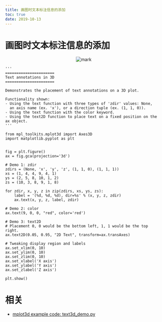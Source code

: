 ```yaml
---
title: 画图时文本标注信息的添加
toc: true
date: 2019-10-13
---
```


# 画图时文本标注信息的添加



<center>

![mark](http://images.iterate.site/blog/image/20191011/4z8uR34OIQn4.png?imageslim)

</center>

```
'''
======================
Text annotations in 3D
======================

Demonstrates the placement of text annotations on a 3D plot.

Functionality shown:
- Using the text function with three types of 'zdir' values: None,
  an axis name (ex. 'x'), or a direction tuple (ex. (1, 1, 0)).
- Using the text function with the color keyword.
- Using the text2D function to place text on a fixed position on the ax object.
'''

from mpl_toolkits.mplot3d import Axes3D
import matplotlib.pyplot as plt


fig = plt.figure()
ax = fig.gca(projection='3d')

# Demo 1: zdir
zdirs = (None, 'x', 'y', 'z', (1, 1, 0), (1, 1, 1))
xs = (1, 4, 4, 9, 4, 1)
ys = (2, 5, 8, 10, 1, 2)
zs = (10, 3, 8, 9, 1, 8)

for zdir, x, y, z in zip(zdirs, xs, ys, zs):
    label = '(%d, %d, %d), dir=%s' % (x, y, z, zdir)
    ax.text(x, y, z, label, zdir)

# Demo 2: color
ax.text(9, 0, 0, "red", color='red')

# Demo 3: text2D
# Placement 0, 0 would be the bottom left, 1, 1 would be the top right.
ax.text2D(0.05, 0.95, "2D Text", transform=ax.transAxes)

# Tweaking display region and labels
ax.set_xlim(0, 10)
ax.set_ylim(0, 10)
ax.set_zlim(0, 10)
ax.set_xlabel('X axis')
ax.set_ylabel('Y axis')
ax.set_zlabel('Z axis')

plt.show()
```


# 相关

- [mplot3d example code: text3d_demo.py](https://matplotlib.org/examples/mplot3d/text3d_demo.html)
